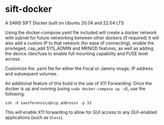 # sift-docker  
A SANS SIFT Docker built on Ubuntu 20.04 and 22.04 LTS   

Using the docker-compose.yaml file included will create a docker network with subnet for future networking between other dockers (if required)
It will also add a custom IP to that network (for ease of connecting), enable the privileged, cap_add SYS_ADMIN and MKNOD features, as well as adding the
device /dev/fuse to enable full mounting capability and FUSE level access.

Customize the .yaml file for either the Focal or Jammy image, IP address and subsequent volumes.

An additional feature of this build is the use of X11 Forwarding. Once the docker is up and running (using `sudo docker-compose up -d`), use the following:

`ssh -X sansforensics@<ip_address> -p 33`

This will enable X11 forwarding to allow for GUI access to any GUI-enabled applications (such as `bless`).
